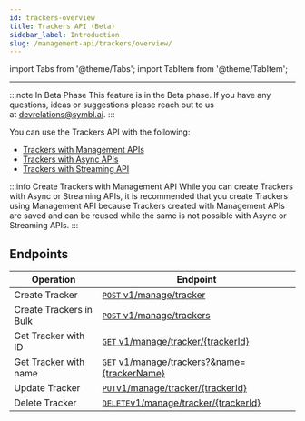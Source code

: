 ```yaml
---
id: trackers-overview
title: Trackers API (Beta)
sidebar_label: Introduction
slug: /management-api/trackers/overview/
---
```

import Tabs from '@theme/Tabs';
import TabItem from '@theme/TabItem';


---
:::note In Beta Phase
This feature is in the Beta phase. If you have any questions, ideas or suggestions please reach out to us at devrelations@symbl.ai.
:::

You can use the Trackers API with the following:<br/>

- [Trackers with Management APIs](/docs/tutorials/trackers/consuming-trackers-management-api/)
- [Trackers with Async APIs](/docs/tutorials/trackers/consuming-trackers-async-api/)
- [Trackers with Streaming API](/docs/tutorials/trackers/consuming-trackers-streaming-api/)

:::info Create Trackers with Management API
While you can create Trackers with Async or Streaming APIs, it is recommended that you create Trackers using Management API because Trackers created with Management APIs are saved and can be reused while the same is not possible with Async or Streaming APIs. 
:::

## Endpoints

Operation  | Endpoint
---------- | -------
Create Tracker | [`POST` v1/manage/tracker](/management-api/trackers/create-tracker)
Create Trackers in Bulk | [`POST` v1/manage/trackers](/management-api/trackers/create-tracker#bulk-create-trackers-api)
Get Tracker with ID| [`GET` v1/manage/tracker/{trackerId}](/management-api/trackers/get-tracker#get-tracker-by-id)
Get Tracker with name | [`GET` v1/manage/trackers?&name={trackerName}](/management-api/trackers/get-tracker#get-tracker)
Update Tracker| [`PUT`v1/manage/tracker/{trackerId}](/management-api/trackers/update-tracker)
Delete Tracker| [`DELETE`v1/manage/tracker/{trackerId}](/management-api/trackers/delete-tracker)
